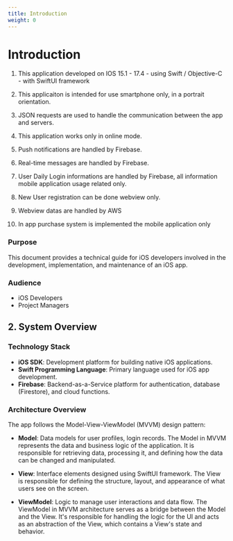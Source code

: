 ```yaml
---
title: Introduction
weight: 0
---
```


# Introduction

1. This application developed on IOS 15.1 - 17.4 - using Swift / Objective-C - with SwiftUI framework

2. This applicaiton is intended for use smartphone only, in a portrait orientation.

3. JSON requests are used to handle the communication between the app and servers.

4. This application works only in online mode.

5. Push notifications are handled by Firebase.

6. Real-time messages are handled by Firebase.

7. User Daily Login informations are handled by Firebase, all information mobile application usage related only.

8. New User registration can be done webview only. 

9. Webview datas are handled by AWS

10. In app purchase system is implemented the mobile application only


### Purpose
This document provides a technical guide for iOS developers involved in the development, implementation, and maintenance of an iOS app.

### Audience
- iOS Developers
- Project Managers

## 2. System Overview

### Technology Stack
- **iOS SDK**: Development platform for building native iOS applications.
- **Swift Programming Language**: Primary language used for iOS app development.
- **Firebase**: Backend-as-a-Service platform for authentication, database (Firestore), and cloud functions.

### Architecture Overview

The app follows the Model-View-ViewModel (MVVM) design pattern:

- **Model**: Data models for user profiles, login records. The Model in MVVM represents the data and business logic of the application. It is responsible for retrieving data, processing it, and defining how the data can be changed and manipulated.

- **View**: Interface elements designed using SwiftUI framework. The View is responsible for defining the structure, layout, and appearance of what users see on the screen.

- **ViewModel**: Logic to manage user interactions and data flow. The ViewModel in MVVM architecture serves as a bridge between the Model and the View. It's responsible for handling the logic for the UI and acts as an abstraction of the View, which contains a View's state and behavior.





